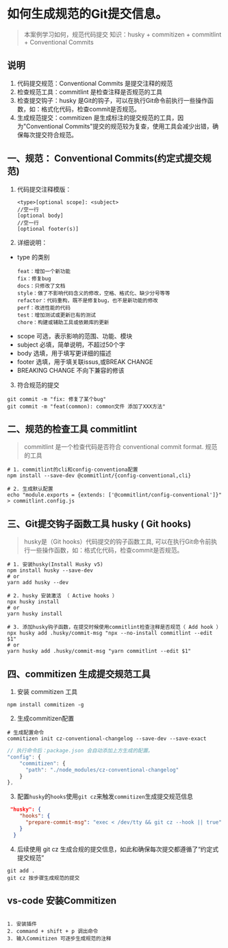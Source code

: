 

# 如何生成规范的Git提交信息。
> 本案例学习如何，规范代码提交
知识：husky + commitizen + commitlint + Conventional Commits 

## 说明
1. 代码提交规范：Conventional Commits 是提交注释的规范
2. 检查规范工具：commitlint 是检查注释是否规范的工具
3. 检查提交钩子：husky 是Git的钩子，可以在执行Git命令前执行一些操作函数，如：格式化代码，检查commit是否规范。
4. 生成规范提交：commitizen 是生成标注的提交规范的工具，因为"Conventional Commits"提交的规范较为复查，使用工具会减少出错，确保每次提交符合规范。

## 一、规范： Conventional Commits(约定式提交规范)

1. 代码提交注释模版：
    ```shell
    <type>[optional scope]: <subject>
    //空一行
    [optional body]
    //空一行
    [optional footer(s)]
    ```
2. 详细说明：
* type 的类别
    ```shell
    feat：增加一个新功能
    fix：修复bug
    docs：只修改了文档
    style：做了不影响代码含义的修改，空格、格式化、缺少分号等等
    refactor：代码重构，既不是修复bug，也不是新功能的修改
    perf：改进性能的代码
    test：增加测试或更新已有的测试
    chore：构建或辅助工具或依赖库的更新
    ```
* scope 可选，表示影响的范围、功能、模块
* subject 必填，简单说明，不超过50个字
* body 选填，用于填写更详细的描述
* footer 选填，用于填关联issus,或BREAK CHANGE
* BREAKING CHANGE 不向下兼容的修该

3. 符合规范的提交
```shell
git commit -m "fix: 修复了某个bug"
git commit -m "feat(common): common文件 添加了XXX方法"
```


## 二、规范的检查工具 commitlint

> commitlint 是一个检查代码是否符合  conventional commit format. 规范的工具

```shell
# 1. commitlint的cli和config-conventiona配置
npm install --save-dev @commitlint/{config-conventional,cli}

# 2. 生成默认配置
echo "module.exports = {extends: ['@commitlint/config-conventional']}" > commitlint.config.js
```


## 三、Git提交钩子函数工具 husky ( Git hooks)

> husky是（Git hooks）代码提交的钩子函数工具, 可以在执行Git命令前执行一些操作函数，如：格式化代码，检查commit是否规范。

```shell
# 1. 安装husky(Install Husky v5)
npm install husky --save-dev
# or
yarn add husky --dev

# 2. husky 安装激活 （ Active hooks ）
npx husky install
# or
yarn husky install

# 3. 添加husky钩子函数，在提交时候使用commitlint检查注释是否规范（ Add hook ）
npx husky add .husky/commit-msg "npx --no-install commitlint --edit $1"
# or
yarn husky add .husky/commit-msg "yarn commitlint --edit $1"
```
 
 ## 四、commitizen 生成提交规范工具
 1. 安装 commitizen 工具

 ```shell
 npm install commitizen -g
 ```

2. 生成commitizen配置

```shell
# 生成配置命令
commitizen init cz-conventional-changelog --save-dev --save-exact
```
```js
// 执行命令后：package.json 会自动添加上方生成的配置。
"config": {
    "commitizen": {
      "path": "./node_modules/cz-conventional-changelog"
    }
},
```

3. 配置`husky`的`hooks`使用`git cz`来触发`commitizen`生成提交规范信息

```json
 "husky": {
    "hooks": {
      "prepare-commit-msg": "exec < /dev/tty && git cz --hook || true"
    }
  }
```

4. 后续使用 git cz 生成合规的提交信息，如此和确保每次提交都遵循了“约定式提交规范”
```
git add .
git cz 按步骤生成规范的提交
```


## vs-code 安装Commitizen 
```shell

1. 安装插件
2. command + shift + p 调出命令
3. 输入Commitizen 可逐步生成规范的注释

```






